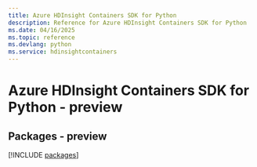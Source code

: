 ```yaml
---
title: Azure HDInsight Containers SDK for Python
description: Reference for Azure HDInsight Containers SDK for Python
ms.date: 04/16/2025
ms.topic: reference
ms.devlang: python
ms.service: hdinsightcontainers
---
```

# Azure HDInsight Containers SDK for Python - preview
## Packages - preview
[!INCLUDE [packages](hdinsight-containers-index.md)]